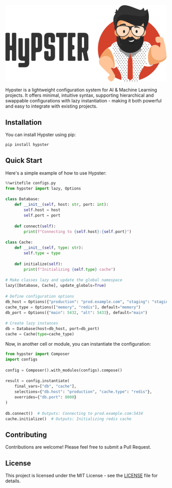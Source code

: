 <p align="center">
  <img src="assets/hypster_with_text.png" alt="Hypster Logo" width="600"/>
</p>

Hypster is a lightweight configuration system for AI & Machine Learning projects. 
It offers minimal, intuitive syntax, supporting hierarchical and swappable configurations with lazy instantiation - making it both powerful and easy to integrate with existing projects.

## Installation

You can install Hypster using pip:

```bash
pip install hypster
```

## Quick Start

Here's a simple example of how to use Hypster:

```python
%%writefile configs.py
from hypster import lazy, Options

class Database:
    def __init__(self, host: str, port: int):
        self.host = host
        self.port = port

    def connect(self):
        print(f"Connecting to {self.host}:{self.port}")

class Cache:
    def __init__(self, type: str):
        self.type = type

    def initialize(self):
        print(f"Initializing {self.type} cache")

# Make classes lazy and update the global namespace
lazy([Database, Cache], update_globals=True)

# Define configuration options
db_host = Options({"production": "prod.example.com", "staging": "staging.example.com"}, default="staging")
cache_type = Options(["memory", "redis"], default="memory")
db_port = Options({"main": 5432, "alt": 5433}, default="main")

# Create lazy instances
db = Database(host=db_host, port=db_port)
cache = Cache(type=cache_type)
```

Now, in another cell or module, you can instantiate the configuration:

```python
from hypster import Composer
import configs

config = Composer().with_modules(configs).compose()

result = config.instantiate(
    final_vars=["db", "cache"],
    selections={"db.host": "production", "cache.type": "redis"},
    overrides={"db.port": 8000}
)

db.connect()  # Outputs: Connecting to prod.example.com:5434
cache.initialize()  # Outputs: Initializing redis cache
```

## Contributing

Contributions are welcome! Please feel free to submit a Pull Request.

## License

This project is licensed under the MIT License - see the [LICENSE](LICENSE) file for details.